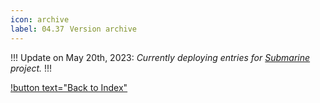 ```yaml
---
icon: archive
label: 04.37⠀Version archive
---
```


!!!
Update on May 20th, 2023: *Currently deploying entries for [Submarine](/projects/04-submarine.md) project.*
!!!

[!button text="Back to Index"](/projects/04-submarine/04-10-19-about-the-project/04-10-index.md)